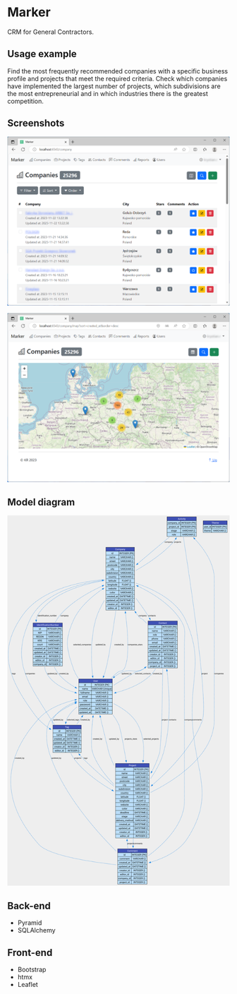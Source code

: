 # Marker

CRM for General Contractors.

## Usage example

Find the most frequently recommended companies with a specific business profile and projects that meet the required criteria. Check which companies have implemented the largest number of projects, which subdivisions are the most entrepreneurial and in which industries there is the greatest competition.

## Screenshots

![companies_table](screenshots/companies_table.png)

![companies_map](screenshots/companies_map.png)

## Model diagram

![my_data_model_diagram](my_data_model_diagram.svg)

## Back-end

- Pyramid
- SQLAlchemy

## Front-end

- Bootstrap
- htmx
- Leaflet